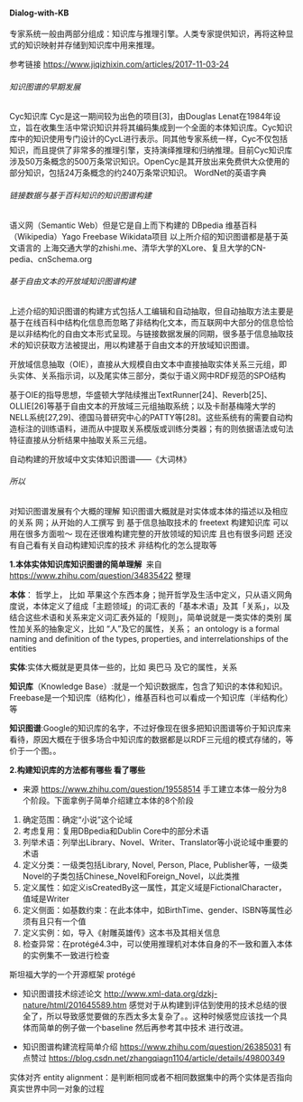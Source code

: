 #### Dialog-with-KB


专家系统一般由两部分组成：知识库与推理引擎。人类专家提供知识，再将这种显式的知识映射并存储到知识库中用来推理。

参考链接 https://www.jiqizhixin.com/articles/2017-11-03-24

###### 知识图谱的早期发展

Cyc知识库 
Cyc是这一期间较为出色的项目[3]，由Douglas Lenat在1984年设立，旨在收集生活中常识知识并将其编码集成到一个全面的本体知识库。Cyc知识库中的知识使用专门设计的CycL进行表示。同其他专家系统一样，Cyc不仅包括知识，而且提供了非常多的推理引擎，支持演绎推理和归纳推理。目前Cyc知识库涉及50万条概念的500万条常识知识。OpenCyc是其开放出来免费供大众使用的部分知识，包括24万条概念的约240万条常识知识。
WordNet的英语字典

###### 链接数据与基于百科知识的知识图谱构建

语义网（Semantic Web）但是它是自上而下构建的 DBpedia 维基百科（Wikipedia）Yago Freebase Wikidata项目 以上所介绍的知识图谱都是基于英文语言的
 上海交通大学的zhishi.me、清华大学的XLore、复旦大学的CN-pedia、cnSchema.org
 
###### 基于自由文本的开放域知识图谱构建

上述介绍的知识图谱的构建方式包括人工编辑和自动抽取，但自动抽取方法主要是基于在线百科中结构化信息而忽略了非结构化文本，而互联网中大部分的信息恰恰是以非结构化的自由文本形式呈现。与链接数据发展的同期，很多基于信息抽取技术的知识获取方法被提出，用以构建基于自由文本的开放域知识图谱。

开放域信息抽取（OIE），直接从大规模自由文本中直接抽取实体关系三元组，即头实体、关系指示词，以及尾实体三部分，类似于语义网中RDF规范的SPO结构

基于OIE的指导思想，华盛顿大学陆续推出TextRunner[24]、Reverb[25]、OLLIE[26]等基于自由文本的开放域三元组抽取系统；以及卡耐基梅隆大学的NELL系统[27,29]、德国马普研究中心的PATTY等[28]。这些系统有的需要自动构造标注的训练语料，进而从中提取关系模版或训练分类器；有的则依据语法或句法特征直接从分析结果中抽取关系三元组。

自动构建的开放域中文实体知识图谱——《大词林》

###### 所以 
对知识图谱发展有个大概的理解 知识图谱大概就是对实体或本体的描述以及相应的关系 网；从开始的人工撰写 到 基于信息抽取技术的 freetext 构建知识库
可以用在很多方面啦～ 现在还很难构建完整的开放领域的知识库 且也有很多问题 还没有自己看有关自动构建知识库的技术 非结构化的怎么提取等

**1.本体实体知识库知识图谱的简单理解**  来自 https://www.zhihu.com/question/34835422 整理

**本体**： 哲学上， 比如 苹果这个东西本身；抛开哲学及生活中定义，只从语义网角度说，本体定义了组成「主题领域」的词汇表的「基本术语」及其「关系」，以及结合这些术语和关系来定义词汇表外延的「规则」，简单说就是一类实体的类别 属性加关系的抽象定义，比如 “人”及它的属性，关系；
an ontology is a formal naming and definition of the types, properties, and interrelationships of the entities

**实体**:实体大概就是更具体一些的，比如 奥巴马 及它的属性，关系

**知识库**（Knowledge Base）:就是一个知识数据库，包含了知识的本体和知识。Freebase是一个知识库（结构化），维基百科也可以看成一个知识库（半结构化）等

**知识图谱**:Google的知识库的名字，不过好像现在很多把知识图谱等价于知识库来看待，原因大概在于很多场合中知识库的数据都是以RDF三元组的模式存储的，等价于一个图。。



**2.构建知识库的方法都有哪些 看了哪些**
* 来源 https://www.zhihu.com/question/19558514
手工建立本体一般分为8个阶段。下面拿例子简单介绍建立本体的8个阶段
1. 确定范围：确定“小说”这个论域
2. 考虑复用：复用DBpedia和Dublin Core中的部分术语
3. 列举术语：列举出Library、Novel、Writer、Translator等小说论域中重要的术语
4. 定义分类：一级类包括Library, Novel, Person, Place, Publisher等，一级类Novel的子类包括Chinese_Novel和Foreign_Novel，以此类推
5. 定义属性：如定义isCreatedBy这一属性，其定义域是FictionalCharacter，值域是Writer
6. 定义侧面：如基数约束：在此本体中，如BirthTime、gender、ISBN等属性必须有且只有一个值
7. 定义实例：如，导入《射雕英雄传》这本书及其相关信息
8. 检查异常：在protégé4.3中，可以使用推理机对本体自身的不一致和置入本体的实例集不一致进行检查

斯坦福大学的一个开源框架 protégé 

* 知识图谱技术综述论文 http://www.xml-data.org/dzkj-nature/html/201645589.htm
感觉对于从构建到评估到使用的技术总结的很全了，所以导致感觉要做的东西太多太复杂了。。这种时候感觉应该找一个具体而简单的例子做一个baseline
然后再参考其中技术 进行改进。

* 知识图谱构建流程简单介绍 
https://www.zhihu.com/question/26385031 有点赞过
https://blog.csdn.net/zhangqiagn1104/article/details/49800349


实体对齐 entity alignment：是判断相同或者不相同数据集中的两个实体是否指向真实世界中同一对象的过程

















